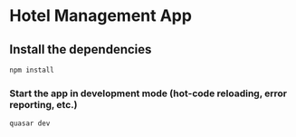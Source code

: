 # Hotel Management App

## Install the dependencies
```bash
npm install
```

### Start the app in development mode (hot-code reloading, error reporting, etc.)
```bash
quasar dev
```
